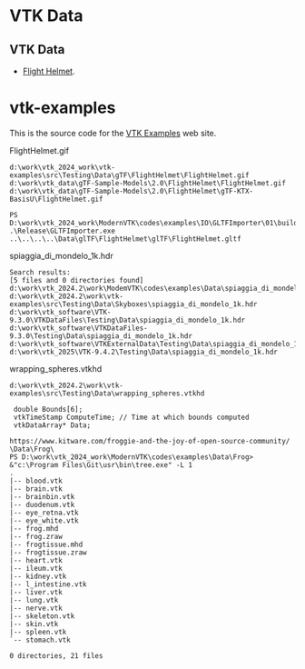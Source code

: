 # VTK Data

## VTK Data

-  [Flight Helmet](https://github.com/KhronosGroup/glTF-Sample-Models/tree/main/2.0/FlightHelmet).

# vtk-examples

This is the source code for the [VTK Examples](https://examples.vtk.org/site/) web site.

FlightHelmet.gif
```
d:\work\vtk_2024_work\vtk-examples\src\Testing\Data\gTF\FlightHelmet\FlightHelmet.gif
d:\work\vtk_data\gTF-Sample-Models\2.0\FlightHelmet\FlightHelmet.gif
d:\work\vtk_data\gTF-Sample-Models\2.0\FlightHelmet\gTF-KTX-BasisU\FlightHelmet.gif
```

```
PS D:\work\vtk_2024_work\ModernVTK\codes\examples\IO\GLTFImporter\01\build> 
.\Release\GLTFImporter.exe ..\..\..\..\Data\glTF\FlightHelmet\glTF\FlightHelmet.gltf
```

spiaggia_di_mondelo_1k.hdr
```
Search results:
[5 files and 0 directories found]
d:\work\vtk_2024.2\work\ModemVTK\codes\examples\Data\spiaggia_di_mondelo_1k.hdr
d:\work\vtk_2024.2\work\vtk-examples\src\Testing\Data\Skyboxes\spiaggia_di_mondelo_1k.hdr
d:\work\vtk_software\VTK-9.3.0\VTKDataFiles\Testing\Data\spiaggia_di_mondelo_1k.hdr
d:\work\vtk_software\VTKDataFiles-9.3.0\Testing\Data\spiaggia_di_mondelo_1k.hdr
d:\work\vtk_software\VTKExternalData\Testing\Data\spiaggia_di_mondelo_1k.hdr
d:\work\vtk_2025\VTK-9.4.2\Testing\Data\spiaggia_di_mondelo_1k.hdr
```

wrapping_spheres.vtkhd
```
d:\work\vtk_2024.2\work\vtk-examples\src\Testing\Data\wrapping_spheres.vtkhd
```


```
 double Bounds[6];
 vtkTimeStamp ComputeTime; // Time at which bounds computed
 vtkDataArray* Data;  
```

```
https://www.kitware.com/froggie-and-the-joy-of-open-source-community/
\Data\Frog\
PS D:\work\vtk_2024_work\ModernVTK\codes\examples\Data\Frog> &"c:\Program Files\Git\usr\bin\tree.exe" -L 1
.
|-- blood.vtk
|-- brain.vtk
|-- brainbin.vtk
|-- duodenum.vtk
|-- eye_retna.vtk
|-- eye_white.vtk
|-- frog.mhd
|-- frog.zraw
|-- frogtissue.mhd
|-- frogtissue.zraw
|-- heart.vtk
|-- ileum.vtk
|-- kidney.vtk
|-- l_intestine.vtk
|-- liver.vtk
|-- lung.vtk
|-- nerve.vtk
|-- skeleton.vtk
|-- skin.vtk
|-- spleen.vtk
`-- stomach.vtk

0 directories, 21 files
```